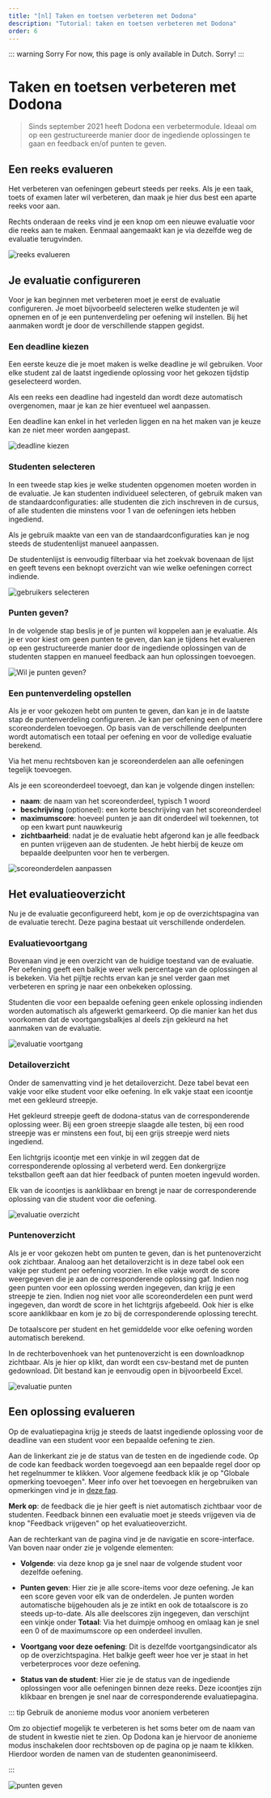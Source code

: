 ```yaml
---
title: "[nl] Taken en toetsen verbeteren met Dodona"
description: "Tutorial: taken en toetsen verbeteren met Dodona"
order: 6
---
```


::: warning Sorry
For now, this page is only available in Dutch. Sorry!
:::

# Taken en toetsen verbeteren met Dodona

> Sinds september 2021 heeft Dodona een verbetermodule. Ideaal om op een gestructureerde manier door de ingediende oplossingen te gaan en feedback en/of punten te geven.

## Een reeks evalueren

Het verbeteren van oefeningen gebeurt steeds per reeks. Als je een taak, toets of examen later wil verbeteren, dan maak je hier dus best een aparte reeks voor aan.

Rechts onderaan de reeks vind je een knop om een nieuwe evaluatie voor die reeks aan te maken. Eenmaal aangemaakt kan je via dezelfde weg de evaluatie terugvinden.

![reeks evalueren](./reeks-evalueren.png)

## Je evaluatie configureren

Voor je kan beginnen met verbeteren moet je eerst de evaluatie configureren. Je moet bijvoorbeeld selecteren welke studenten je wil opnemen en of je een puntenverdeling per oefening wil instellen. Bij het aanmaken wordt je door de verschillende stappen gegidst.

### Een deadline kiezen

Een eerste keuze die je moet maken is welke deadline je wil gebruiken. Voor elke student zal de laatst ingediende oplossing voor het gekozen tijdstip geselecteerd worden.

Als een reeks een deadline had ingesteld dan wordt deze automatisch overgenomen, maar je kan ze hier eventueel wel aanpassen.

Een deadline kan enkel in het verleden liggen en na het maken van je keuze kan ze niet meer worden aangepast.

![deadline kiezen](./deadline-kiezen.png)

### Studenten selecteren

In een tweede stap kies je welke studenten opgenomen moeten worden in de evaluatie. Je kan studenten individueel selecteren, of gebruik maken van de standaardconfiguraties: alle studenten die zich inschreven in de cursus, of alle studenten die minstens voor 1 van de oefeningen iets hebben ingediend.

Als je gebruik maakte van een van de standaardconfiguraties kan je nog steeds de studentenlijst manueel aanpassen.

De studentenlijst is eenvoudig filterbaar via het zoekvak bovenaan de lijst en geeft tevens een beknopt overzicht van wie welke oefeningen correct indiende.

![gebruikers selecteren](./gebruikers-selecteren.png)

### Punten geven?

In de volgende stap beslis je of je punten wil koppelen aan je evaluatie. Als je er voor kiest om geen punten te geven, dan kan je tijdens het evalueren op een gestructureerde manier door de ingediende oplossingen van de studenten stappen en manueel feedback aan hun oplossingen toevoegen.

![Wil je punten geven?](./punten-geven.png)

### Een puntenverdeling opstellen

Als je er voor gekozen hebt om punten te geven, dan kan je in de laatste stap de puntenverdeling configureren. Je kan per oefening een of meerdere scoreonderdelen toevoegen. Op basis van de verschillende deelpunten wordt automatisch een totaal per oefening en voor de volledige evaluatie berekend.

Via het menu rechtsboven kan je scoreonderdelen aan alle oefeningen tegelijk toevoegen.

Als je een scoreonderdeel toevoegt, dan kan je volgende dingen instellen:
* **naam**: de naam van het scoreonderdeel, typisch 1 woord
* **beschrijving** (optioneel): een korte beschrijving van het scoreonderdeel
* **maximumscore**: hoeveel punten je aan dit onderdeel wil toekennen, tot op een kwart punt nauwkeurig
* **zichtbaarheid**: nadat je de evaluatie hebt afgerond kan je alle feedback en punten vrijgeven aan de studenten. Je hebt hierbij de keuze om bepaalde deelpunten voor hen te verbergen.

![scoreonderdelen aanpassen](./score-items.png)

## Het evaluatieoverzicht

Nu je de evaluatie geconfigureerd hebt, kom je op de overzichtspagina van de evaluatie terecht. Deze pagina bestaat uit verschillende onderdelen.

### Evaluatievoortgang

Bovenaan vind je een overzicht van de huidige toestand van de evaluatie. Per oefening geeft een balkje weer welk percentage van de oplossingen al is bekeken. Via het pijltje rechts ervan kan je snel verder gaan met verbeteren en spring je naar een onbekeken oplossing.

Studenten die voor een bepaalde oefening geen enkele oplossing indienden worden automatisch als afgewerkt gemarkeerd. Op die manier kan het dus voorkomen dat de voortgangsbalkjes al deels zijn gekleurd na het aanmaken van de evaluatie.

![evaluatie voortgang](./evaluatie-voortgang.png)

### Detailoverzicht

Onder de samenvatting vind je het detailoverzicht. Deze tabel bevat een vakje voor elke student voor elke oefening. In elk vakje staat een icoontje met een gekleurd streepje.

Het gekleurd streepje geeft de dodona-status van de corresponderende oplossing weer. Bij een groen streepje slaagde alle testen, bij een rood streepje was er minstens een fout, bij een grijs streepje werd niets ingediend.

Een lichtgrijs icoontje met een vinkje in wil zeggen dat de corresponderende oplossing al verbeterd werd. Een donkergrijze tekstballon geeft aan dat hier feedback of punten moeten ingevuld worden.

Elk van de icoontjes is aanklikbaar en brengt je naar de corresponderende oplossing van die student voor die oefening.

![evaluatie overzicht](./evaluatie-overzicht.png)

### Puntenoverzicht

Als je er voor gekozen hebt om punten te geven, dan is het puntenoverzicht ook zichtbaar. Analoog aan het detailoverzicht is in deze tabel ook een vakje per student per oefening voorzien. In elke vakje wordt de score weergegeven die je aan de corresponderende oplossing gaf. Indien nog geen punten voor een oplossing werden ingegeven, dan krijg je een streepje te zien. Indien nog niet voor alle scoreonderdelen een punt werd ingegeven, dan wordt de score in het lichtgrijs afgebeeld. Ook hier is elke score aanklikbaar en kom je zo bij de corresponderende oplossing terecht.

De totaalscore per student en het gemiddelde voor elke oefening worden automatisch berekend.

In de rechterbovenhoek van het puntenoverzicht is een downloadknop zichtbaar. Als je hier op klikt, dan wordt een csv-bestand met de punten gedownload. Dit bestand kan je eenvoudig open in bijvoorbeeld Excel.

![evaluatie punten](./evaluatie-punten.png)

## Een oplossing evalueren

Op de evaluatiepagina krijg je steeds de laatst ingediende oplossing voor de deadline van een student voor een bepaalde oefening te zien.

Aan de linkerkant zie je de status van de testen en de ingediende code. Op de code kan feedback worden toegevoegd aan een bepaalde regel door op het regelnummer te klikken. Voor algemene feedback klik je op "Globale opmerking toevoegen". Meer info over het toevoegen en hergebruiken van opmerkingen vind je in [deze faq](/en/faq/annotations#how-can-i-comment-on-a-students-submission).

**Merk op**: de feedback die je hier geeft is niet automatisch zichtbaar voor de studenten. Feedback binnen een evaluatie moet je steeds vrijgeven via de knop "Feedback vrijgeven" op het evaluatieoverzicht.

Aan de rechterkant van de pagina vind je de navigatie en score-interface. Van boven naar onder zie je volgende elementen:
* **Volgende**: via deze knop ga je snel naar de volgende student voor dezelfde oefening.
* **Punten geven**: Hier zie je alle score-items voor deze oefening. Je kan een score geven voor elk van de onderdelen. Je punten worden automatische bijgehouden als je ze intikt en ook de totaalscore is zo steeds up-to-date. Als alle deelscores zijn ingegeven, dan verschijnt een vinkje onder **Totaal**: Via het duimpje omhoog en omlaag kan je snel een 0 of de maximumscore op een onderdeel invullen.
* **Voortgang voor deze oefening**: Dit is dezelfde voortgangsindicator als op de overzichtspagina. Het balkje geeft weer hoe ver je staat in het verbeterproces voor deze oefening.

* **Status van de student**: Hier zie je de status van de ingediende oplossingen voor alle oefeningen binnen deze reeks. Deze icoontjes zijn klikbaar en brengen je snel naar de corresponderende evaluatiepagina.

::: tip Gebruik de anonieme modus voor anoniem verbeteren

Om zo objectief mogelijk te verbeteren is het soms beter om de naam van de student in kwestie niet te zien. Op Dodona kan je hiervoor de anonieme modus inschakelen door rechtsboven op de pagina op je naam te klikken. Hierdoor worden de namen van de studenten geanonimiseerd.

:::

![punten geven](./evalueren.png)
